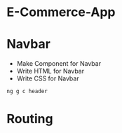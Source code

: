 # E-Commerce-App

# Navbar

* Make Component for Navbar
* Write HTML for Navbar
* Write CSS for Navbar

```
ng g c header
```

# Routing

